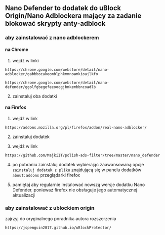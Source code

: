 ## Nano Defender to dodatek do uBlock Origin/Nano Adblockera mający za zadanie blokować skrypty anty-adblock

### aby zainstalować z nano adblockerem

#### na Chrome

1. wejdź w linki
```
https://chrome.google.com/webstore/detail/nano-adblocker/gabbbocakeomblphkmmnoamkioajlkfo
```

```
https://chrome.google.com/webstore/detail/nano-defender/ggolfgbegefeeoocgjbmkembbncoadlb
```

2. zainstaluj oba dodatki

#### na Firefox

1. wejdź w link
```
https://addons.mozilla.org/pl/firefox/addon/real-nano-adblocker/
```

2. zainstaluj dodatek

3. wejdź w link
```
https://github.com/MajkiIT/polish-ads-filter/tree/master/nano_defender
```

4. po pobraniu zainstaluj dodatek wybierając zaawansowaną opcje `zainstaluj dodatek z pliku` znajdującą się w panelu dodatków `about:addons` przeglądarki firefox

5. pamiętaj aby regularnie instalować nowszą wersje dodatku Nano Defender, ponieważ firefox nie obsługuje jego automatycznej aktualizacji

### aby zainstalować z ublockiem origin

zajrzyj do oryginalnego poradnika autora rozszerzenia
```
https://jspenguin2017.github.io/uBlockProtector/
```
